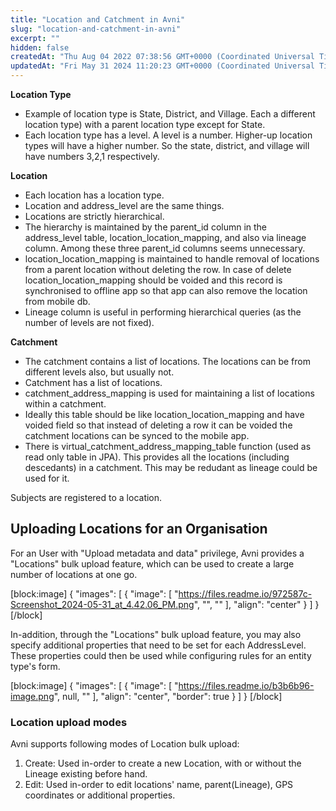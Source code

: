 ```yaml
---
title: "Location and Catchment in Avni"
slug: "location-and-catchment-in-avni"
excerpt: ""
hidden: false
createdAt: "Thu Aug 04 2022 07:38:56 GMT+0000 (Coordinated Universal Time)"
updatedAt: "Fri May 31 2024 11:20:23 GMT+0000 (Coordinated Universal Time)"
---
```

**Location Type**

- Example of location type is State, District, and Village. Each a different location type) with a parent location type except for State.
- Each location type has a level. A level is a number. Higher-up location types will have a higher number. So the state, district, and village will have numbers 3,2,1 respectively.

**Location**

- Each location has a location type.
- Location and address_level are the same things.
- Locations are strictly hierarchical.
- The hierarchy is maintained by the parent_id column in the address_level table, location_location_mapping, and also via lineage column. Among these three parent_id columns seems unnecessary.
- location_location_mapping is maintained to handle removal of locations from a parent location without deleting the row. In case of delete location_location_mapping should be voided and this record is synchronised to offline app so that app can also remove the location from mobile db.
- Lineage column is useful in performing hierarchical queries (as the number of levels are not fixed).

**Catchment**

- The catchment contains a list of locations. The locations can be from different levels also, but usually not.
- Catchment has a list of locations.
- catchment_address_mapping is used for maintaining a list of locations within a catchment.
- Ideally this table should be like location_location_mapping and have voided field so that instead of deleting a row it can be voided the catchment locations can be synced to the mobile app.
- There is virtual_catchment_address_mapping_table function (used as read only table in JPA). This provides all the locations (including descedants) in a catchment. This may be redudant as lineage could be used for it.

Subjects are registered to a location.

## Uploading Locations for an Organisation

For an User with "Upload metadata and data" privilege, Avni provides a "Locations" bulk upload feature, which can be used to create a large number of locations at one go.

[block:image]
{
  "images": [
    {
      "image": [
        "https://files.readme.io/972587c-Screenshot_2024-05-31_at_4.42.06_PM.png",
        "",
        ""
      ],
      "align": "center"
    }
  ]
}
[/block]


In-addition, through the  "Locations" bulk upload feature, you may also specify additional properties that need to be set for each AddressLevel. These properties could then be used while configuring rules for an entity type's form.

[block:image]
{
  "images": [
    {
      "image": [
        "https://files.readme.io/b3b6b96-image.png",
        null,
        ""
      ],
      "align": "center",
      "border": true
    }
  ]
}
[/block]


### Location upload modes

Avni supports following modes of Location bulk upload:

1. Create: Used in-order to create a new Location, with or without the Lineage existing before hand. 
2. Edit: Used in-order to edit locations' name, parent(Lineage), GPS coordinates or additional properties.
